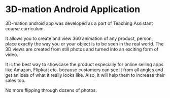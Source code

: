 # 3D-mation Android Application

3D-mation android app was developed as a part of Teaching Assistant course curriculum.

It allows you to create and view 360 animation of any product, person, place exactly the way you or your object is to be seen in the real world. The 3D views are created from still photos and turned into an exciting form of video.

It is the best way to showcase the product especially for online selling apps like Amazon, Flipkart etc. because customers can see it from all angles and get an idea of what it really looks like. Also, it will help them to increase their sales too.

No more flipping through dozens of photos.
